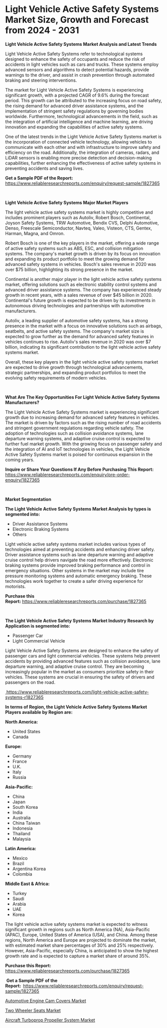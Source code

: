 <p><h1>Light Vehicle Active Safety Systems Market Size, Growth and Forecast from 2024 - 2031</h1></p><p><strong>Light Vehicle Active Safety Systems Market Analysis and Latest Trends</strong></p>
<p><p>Light Vehicle Active Safety Systems refer to technological systems designed to enhance the safety of occupants and reduce the risk of accidents in light vehicles such as cars and trucks. These systems employ advanced sensors and algorithms to detect potential hazards, provide warnings to the driver, and assist in crash prevention through automated braking and steering interventions.</p><p>The market for Light Vehicle Active Safety Systems is experiencing significant growth, with a projected CAGR of 9.6% during the forecast period. This growth can be attributed to the increasing focus on road safety, the rising demand for advanced driver assistance systems, and the implementation of stringent safety regulations by governing bodies worldwide. Furthermore, technological advancements in the field, such as the integration of artificial intelligence and machine learning, are driving innovation and expanding the capabilities of active safety systems.</p><p>One of the latest trends in the Light Vehicle Active Safety Systems market is the incorporation of connected vehicle technology, allowing vehicles to communicate with each other and with infrastructure to improve safety and efficiency on the road. Additionally, the integration of cameras, radars, and LiDAR sensors is enabling more precise detection and decision-making capabilities, further enhancing the effectiveness of active safety systems in preventing accidents and saving lives.</p></p>
<p><strong>Get a Sample PDF of the Report:&nbsp;</strong> <a href="https://www.reliableresearchreports.com/enquiry/request-sample/1827365">https://www.reliableresearchreports.com/enquiry/request-sample/1827365</a></p>
<p>&nbsp;</p>
<p><strong>Light Vehicle Active Safety Systems Major Market Players</strong></p>
<p><p>The light vehicle active safety systems market is highly competitive and includes prominent players such as Autoliv, Robert Bosch, Continental, Joyson Safety Systems, TRW Automotive, Bendix CVS, Delphi Automotive, Denso, Freescale Semiconductor, Navteq, Valeo, Visteon, CTS, Gentex, Harman, Magna, and Omron. </p><p>Robert Bosch is one of the key players in the market, offering a wide range of active safety systems such as ABS, ESC, and collision mitigation systems. The company's market growth is driven by its focus on innovation and expanding its product portfolio to meet the growing demand for advanced safety systems in vehicles. Bosch's sales revenue in 2020 was over $75 billion, highlighting its strong presence in the market.</p><p>Continental is another major player in the light vehicle active safety systems market, offering solutions such as electronic stability control systems and advanced driver assistance systems. The company has experienced steady growth in recent years, with a sales revenue of over $45 billion in 2020. Continental's future growth is expected to be driven by its investments in autonomous driving technologies and partnerships with automotive manufacturers.</p><p>Autoliv, a leading supplier of automotive safety systems, has a strong presence in the market with a focus on innovative solutions such as airbags, seatbelts, and active safety systems. The company's market size is expected to grow further as the demand for advanced safety features in vehicles continues to rise. Autoliv's sales revenue in 2020 was over $7 billion, indicating its significant contribution to the light vehicle active safety systems market. </p><p>Overall, these key players in the light vehicle active safety systems market are expected to drive growth through technological advancements, strategic partnerships, and expanding product portfolios to meet the evolving safety requirements of modern vehicles.</p></p>
<p>&nbsp;</p>
<p><strong>What Are The Key Opportunities For Light Vehicle Active Safety Systems Manufacturers?</strong></p>
<p><p>The Light Vehicle Active Safety Systems market is experiencing significant growth due to increasing demand for advanced safety features in vehicles. The market is driven by factors such as the rising number of road accidents and stringent government regulations regarding vehicle safety. The adoption of technologies such as collision avoidance systems, lane departure warning systems, and adaptive cruise control is expected to further fuel market growth. With the growing focus on passenger safety and the integration of AI and IoT technologies in vehicles, the Light Vehicle Active Safety Systems market is poised for continuous expansion in the coming years.</p></p>
<p><strong>Inquire or Share Your Questions If Any Before Purchasing This Report:</strong> <a href="https://www.reliableresearchreports.com/enquiry/pre-order-enquiry/1827365">https://www.reliableresearchreports.com/enquiry/pre-order-enquiry/1827365</a></p>
<p>&nbsp;</p>
<p><strong>Market Segmentation</strong></p>
<p><strong>The Light Vehicle Active Safety Systems Market Analysis by types is segmented into:</strong></p>
<p><ul><li>Driver Assistance Systems</li><li>Electronic Braking Systems</li><li>Others</li></ul></p>
<p><p>Light vehicle active safety systems market includes various types of technologies aimed at preventing accidents and enhancing driver safety. Driver assistance systems such as lane departure warning and adaptive cruise control help drivers navigate the road more effectively. Electronic braking systems provide improved braking performance and control in emergency situations. Other systems in the market may include tire pressure monitoring systems and automatic emergency braking. These technologies work together to create a safer driving experience for motorists.</p></p>
<p><strong>Purchase this Report:&nbsp;</strong><a href="https://www.reliableresearchreports.com/purchase/1827365">https://www.reliableresearchreports.com/purchase/1827365</a></p>
<p>&nbsp;</p>
<p><strong>The Light Vehicle Active Safety Systems Market Industry Research by Application is segmented into:</strong></p>
<p><ul><li>Passenger Car</li><li>Light Commercial Vehicle</li></ul></p>
<p><p>Light Vehicle Active Safety Systems are designed to enhance the safety of passenger cars and light commercial vehicles. These systems help prevent accidents by providing advanced features such as collision avoidance, lane departure warning, and adaptive cruise control. They are becoming increasingly popular in the market as consumers prioritize safety in their vehicles. These systems are crucial in ensuring the safety of drivers and passengers on the road.</p></p>
<p><a href="https://www.reliableresearchreports.com/light-vehicle-active-safety-systems-r1827365">&nbsp;https://www.reliableresearchreports.com/light-vehicle-active-safety-systems-r1827365</a></p>
<p><strong>In terms of Region, the Light Vehicle Active Safety Systems Market Players available by Region are:</strong></p>
<p>
    <p> <strong> North America: </strong>
        <ul>
            <li>United States</li>
            <li>Canada</li>
        </ul>
        </p> 
    <p> <strong> Europe: </strong>
        <ul>
            <li>Germany</li>
            <li>France</li>
            <li>U.K.</li>
            <li>Italy</li>
            <li>Russia</li>
        </ul>
        </p> 
    <p> <strong> Asia-Pacific: </strong>
        <ul>
            <li>China</li>
            <li>Japan</li>
            <li>South Korea</li>
            <li>India</li>
            <li>Australia</li>
            <li>China Taiwan</li>
            <li>Indonesia</li>
            <li>Thailand</li>
            <li>Malaysia</li>
        </ul>
        </p> 
    <p> <strong> Latin America: </strong>
        <ul>
            <li>Mexico</li>
            <li>Brazil</li>
            <li>Argentina Korea</li>
            <li>Colombia</li>
        </ul>
        </p> 
    <p> <strong> Middle East & Africa: </strong>
        <ul>
            <li>Turkey</li>
            <li>Saudi</li>
            <li>Arabia</li>
            <li>UAE</li>
            <li>Korea</li>
        </ul>
    </p>
    </p>
<p><p>The light vehicle active safety systems market is expected to witness significant growth in regions such as North America (NA), Asia-Pacific (APAC), Europe, United States of America (USA), and China. Among these regions, North America and Europe are projected to dominate the market, with estimated market share percentages of 30% and 25% respectively. However, Asia-Pacific, especially China, is anticipated to show the highest growth rate and is expected to capture a market share of around 35%.</p></p>
<p><strong>Purchase this Report: </strong><a href="https://www.reliableresearchreports.com/purchase/1827365">https://www.reliableresearchreports.com/purchase/1827365</a></p>
<p>&nbsp;<strong>Get a Sample PDF of the Report:&nbsp;&nbsp;</strong><a href="https://www.reliableresearchreports.com/enquiry/request-sample/1827365">https://www.reliableresearchreports.com/enquiry/request-sample/1827365</a></p>
<p><strong></strong></p>
<p><p><a href="https://github.com/MaryamSipes/Market-Research-Report-List-1/blob/main/automotive-engine-cam-covers-market.md">Automotive Engine Cam Covers Market</a></p><p><a href="https://github.com/eliasMan59/Market-Research-Report-List-1/blob/main/two-wheeler-seats-market.md">Two Wheeler Seats Market</a></p><p><a href="https://github.com/ksleyeze/Market-Research-Report-List-1/blob/main/aircraft-turboprop-propeller-system-market.md">Aircraft Turboprop Propeller System Market</a></p></p>